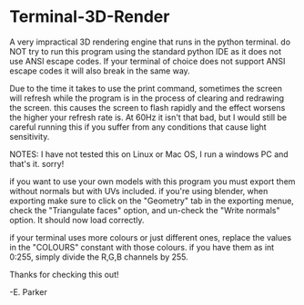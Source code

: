 # Terminal-3D-Render
A very impractical 3D rendering engine that runs in the python terminal.
do NOT try to run this program using the standard python IDE as it does not use ANSI escape codes.
If your terminal of choice does not support ANSI escape codes it will also break in the same way.

Due to the time it takes to use the print command, sometimes the screen will refresh while the program is in the
process of clearing and redrawing the screen. this causes the screen to flash rapidly and the effect worsens the
higher your refresh rate is. At 60Hz it isn't that bad, but I would still be careful running this if you suffer from
any conditions that cause light sensitivity.

NOTES:
I have not tested this on Linux or Mac OS, I run a windows PC and that's it. sorry!

if you want to use your own models with this program you must export them without normals but with UVs included.
if you're using blender, when exporting make sure to click on the "Geometry" tab in the exporting menue, check the 
"Triangulate faces" option, and un-check the "Write normals" option. It should now load correctly.

if your terminal uses more colours or just different ones, replace the values in the "COLOURS" constant with those
colours. if you have them as int 0:255, simply divide the R,G,B channels by 255.

Thanks for checking this out! 

-E. Parker
